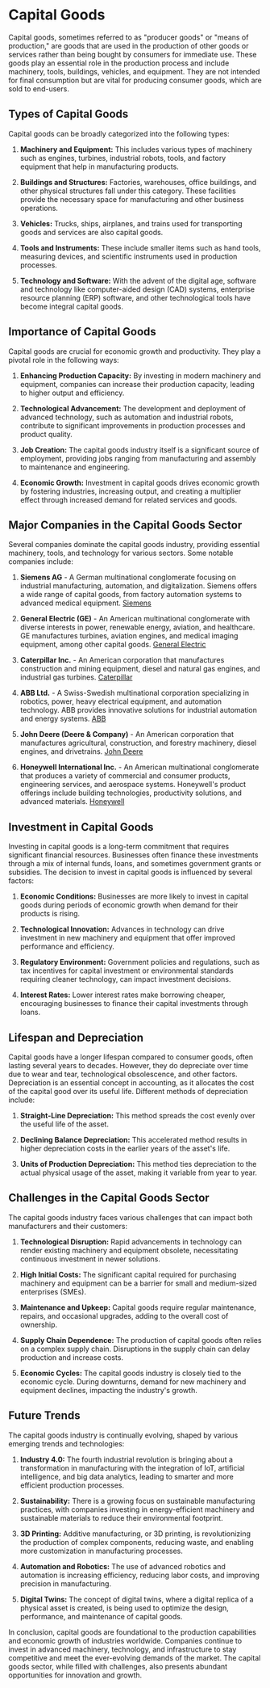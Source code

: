 # Capital Goods

Capital goods, sometimes referred to as "producer goods" or "means of production," are goods that are used in the production of other goods or services rather than being bought by consumers for immediate use. These goods play an essential role in the production process and include machinery, tools, buildings, vehicles, and equipment. They are not intended for final consumption but are vital for producing consumer goods, which are sold to end-users.

## Types of Capital Goods

Capital goods can be broadly categorized into the following types:

1. **Machinery and Equipment:** This includes various types of machinery such as engines, turbines, industrial robots, tools, and factory equipment that help in manufacturing products.

2. **Buildings and Structures:** Factories, warehouses, office buildings, and other physical structures fall under this category. These facilities provide the necessary space for manufacturing and other business operations.

3. **Vehicles:** Trucks, ships, airplanes, and trains used for transporting goods and services are also capital goods.

4. **Tools and Instruments:** These include smaller items such as hand tools, measuring devices, and scientific instruments used in production processes.

5. **Technology and Software:** With the advent of the digital age, software and technology like computer-aided design (CAD) systems, enterprise resource planning (ERP) software, and other technological tools have become integral capital goods.

## Importance of Capital Goods

Capital goods are crucial for economic growth and productivity. They play a pivotal role in the following ways:

1. **Enhancing Production Capacity:** By investing in modern machinery and equipment, companies can increase their production capacity, leading to higher output and efficiency.

2. **Technological Advancement:** The development and deployment of advanced technology, such as automation and industrial robots, contribute to significant improvements in production processes and product quality.

3. **Job Creation:** The capital goods industry itself is a significant source of employment, providing jobs ranging from manufacturing and assembly to maintenance and engineering.

4. **Economic Growth:** Investment in capital goods drives economic growth by fostering industries, increasing output, and creating a multiplier effect through increased demand for related services and goods.

## Major Companies in the Capital Goods Sector

Several companies dominate the capital goods industry, providing essential machinery, tools, and technology for various sectors. Some notable companies include:

1. **Siemens AG** - A German multinational conglomerate focusing on industrial manufacturing, automation, and digitalization. Siemens offers a wide range of capital goods, from factory automation systems to advanced medical equipment. [Siemens](https://www.siemens.com)

2. **General Electric (GE)** - An American multinational conglomerate with diverse interests in power, renewable energy, aviation, and healthcare. GE manufactures turbines, aviation engines, and medical imaging equipment, among other capital goods. [General Electric](https://www.ge.com)

3. **Caterpillar Inc.** - An American corporation that manufactures construction and mining equipment, diesel and natural gas engines, and industrial gas turbines. [Caterpillar](https://www.caterpillar.com)

4. **ABB Ltd.** - A Swiss-Swedish multinational corporation specializing in robotics, power, heavy electrical equipment, and automation technology. ABB provides innovative solutions for industrial automation and energy systems. [ABB](https://global.abb)

5. **John Deere (Deere & Company)** - An American corporation that manufactures agricultural, construction, and forestry machinery, diesel engines, and drivetrains. [John Deere](https://www.deere.com)

6. **Honeywell International Inc.** - An American multinational conglomerate that produces a variety of commercial and consumer products, engineering services, and aerospace systems. Honeywell's product offerings include building technologies, productivity solutions, and advanced materials. [Honeywell](https://www.honeywell.com)

## Investment in Capital Goods

Investing in capital goods is a long-term commitment that requires significant financial resources. Businesses often finance these investments through a mix of internal funds, loans, and sometimes government grants or subsidies. The decision to invest in capital goods is influenced by several factors:

1. **Economic Conditions:** Businesses are more likely to invest in capital goods during periods of economic growth when demand for their products is rising.

2. **Technological Innovation:** Advances in technology can drive investment in new machinery and equipment that offer improved performance and efficiency.

3. **Regulatory Environment:** Government policies and regulations, such as tax incentives for capital investment or environmental standards requiring cleaner technology, can impact investment decisions.

4. **Interest Rates:** Lower interest rates make borrowing cheaper, encouraging businesses to finance their capital investments through loans.

## Lifespan and Depreciation

Capital goods have a longer lifespan compared to consumer goods, often lasting several years to decades. However, they do depreciate over time due to wear and tear, technological obsolescence, and other factors. Depreciation is an essential concept in accounting, as it allocates the cost of the capital good over its useful life. Different methods of depreciation include:

1. **Straight-Line Depreciation:** This method spreads the cost evenly over the useful life of the asset.

2. **Declining Balance Depreciation:** This accelerated method results in higher depreciation costs in the earlier years of the asset's life.

3. **Units of Production Depreciation:** This method ties depreciation to the actual physical usage of the asset, making it variable from year to year.

## Challenges in the Capital Goods Sector

The capital goods industry faces various challenges that can impact both manufacturers and their customers:

1. **Technological Disruption:** Rapid advancements in technology can render existing machinery and equipment obsolete, necessitating continuous investment in newer solutions.

2. **High Initial Costs:** The significant capital required for purchasing machinery and equipment can be a barrier for small and medium-sized enterprises (SMEs).

3. **Maintenance and Upkeep:** Capital goods require regular maintenance, repairs, and occasional upgrades, adding to the overall cost of ownership.

4. **Supply Chain Dependence:** The production of capital goods often relies on a complex supply chain. Disruptions in the supply chain can delay production and increase costs.

5. **Economic Cycles:** The capital goods industry is closely tied to the economic cycle. During downturns, demand for new machinery and equipment declines, impacting the industry's growth.

## Future Trends

The capital goods industry is continually evolving, shaped by various emerging trends and technologies:

1. **Industry 4.0:** The fourth industrial revolution is bringing about a transformation in manufacturing with the integration of IoT, artificial intelligence, and big data analytics, leading to smarter and more efficient production processes.

2. **Sustainability:** There is a growing focus on sustainable manufacturing practices, with companies investing in energy-efficient machinery and sustainable materials to reduce their environmental footprint.

3. **3D Printing:** Additive manufacturing, or 3D printing, is revolutionizing the production of complex components, reducing waste, and enabling more customization in manufacturing processes.

4. **Automation and Robotics:** The use of advanced robotics and automation is increasing efficiency, reducing labor costs, and improving precision in manufacturing.

5. **Digital Twins:** The concept of digital twins, where a digital replica of a physical asset is created, is being used to optimize the design, performance, and maintenance of capital goods.

In conclusion, capital goods are foundational to the production capabilities and economic growth of industries worldwide. Companies continue to invest in advanced machinery, technology, and infrastructure to stay competitive and meet the ever-evolving demands of the market. The capital goods sector, while filled with challenges, also presents abundant opportunities for innovation and growth.

